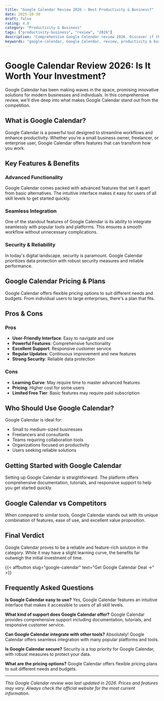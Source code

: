 ```yaml
---
title: "Google Calendar Review 2026 – Best Productivity & Business?"
date: 2025-10-30
draft: false
rating: 4.8
category: "Productivity & Business"
tags: ["productivity-business", "review", "2026"]
description: "Comprehensive Google Calendar review 2026. Discover if this  tool is the best choice for your needs."
keywords: "google-calendar, Google Calendar, review, productivity & business, 2026, best productivity & business"
---
```


# Google Calendar Review 2026: Is It Worth Your Investment?

Google Calendar has been making waves in the  space, promising innovative solutions for modern businesses and individuals. In this comprehensive review, we'll dive deep into what makes Google Calendar stand out from the competition.

## What is Google Calendar?

Google Calendar is a powerful  tool designed to streamline workflows and enhance productivity. Whether you're a small business owner, freelancer, or enterprise user, Google Calendar offers features that can transform how you work.

## Key Features & Benefits

### Advanced Functionality
Google Calendar comes packed with advanced features that set it apart from basic alternatives. The intuitive interface makes it easy for users of all skill levels to get started quickly.

### Seamless Integration
One of the standout features of Google Calendar is its ability to integrate seamlessly with popular tools and platforms. This ensures a smooth workflow without unnecessary complications.

### Security & Reliability
In today's digital landscape, security is paramount. Google Calendar prioritizes data protection with robust security measures and reliable performance.

## Google Calendar Pricing & Plans

Google Calendar offers flexible pricing options to suit different needs and budgets. From individual users to large enterprises, there's a plan that fits.

## Pros & Cons

### Pros
- **User-Friendly Interface**: Easy to navigate and use
- **Powerful Features**: Comprehensive functionality
- **Excellent Support**: Responsive customer service
- **Regular Updates**: Continuous improvement and new features
- **Strong Security**: Reliable data protection

### Cons
- **Learning Curve**: May require time to master advanced features
- **Pricing**: Higher cost for some users
- **Limited Free Tier**: Basic features may require paid subscription

## Who Should Use Google Calendar?

Google Calendar is ideal for:
- Small to medium-sized businesses
- Freelancers and consultants
- Teams requiring collaboration tools
- Organizations focused on productivity
- Users seeking reliable  solutions

## Getting Started with Google Calendar

Setting up Google Calendar is straightforward. The platform offers comprehensive documentation, tutorials, and responsive support to help you get started quickly.

## Google Calendar vs Competitors

When compared to similar tools, Google Calendar stands out with its unique combination of features, ease of use, and excellent value proposition.

## Final Verdict

Google Calendar proves to be a reliable and feature-rich solution in the  category. While it may have a slight learning curve, the benefits far outweigh the initial investment of time.

{{< affbutton slug="google-calendar" text="Get Google Calendar Deal →" >}}

## Frequently Asked Questions

**Is Google Calendar easy to use?**
Yes, Google Calendar features an intuitive interface that makes it accessible to users of all skill levels.

**What kind of support does Google Calendar offer?**
Google Calendar provides comprehensive support including documentation, tutorials, and responsive customer service.

**Can Google Calendar integrate with other tools?**
Absolutely! Google Calendar offers seamless integration with many popular platforms and tools.

**Is Google Calendar secure?**
Security is a top priority for Google Calendar, with robust measures to protect your data.

**What are the pricing options?**
Google Calendar offers flexible pricing plans to suit different needs and budgets.

---

*This Google Calendar review was last updated in 2026. Prices and features may vary. Always check the official website for the most current information.*
